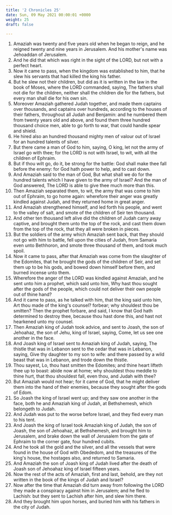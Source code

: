 ```yaml
---
title: '2 Chronicles 25'
date: Sun, 09 May 2021 00:00:01 +0000
weight: 25
draft: false
  
---
```


1. Amaziah was twenty and five years old when he began to reign, and he reigned twenty and nine years in Jerusalem. And his mother's name was Jehoaddan of Jerusalem.
2. And he did that which was right in the sight of the LORD, but not with a perfect heart.
3. Now it came to pass, when the kingdom was established to him, that he slew his servants that had killed the king his father.
4. But he slew not their children, but did as it is written in the law in the book of Moses, where the LORD commanded, saying, The fathers shall not die for the children, neither shall the children die for the fathers, but every man shall die for his own sin.
5. Moreover Amaziah gathered Judah together, and made them captains over thousands, and captains over hundreds, according to the houses of their fathers, throughout all Judah and Benjamin: and he numbered them from twenty years old and above, and found them three hundred thousand choice men, able to go forth to war, that could handle spear and shield.
6. He hired also an hundred thousand mighty men of valour out of Israel for an hundred talents of silver.
7. But there came a man of God to him, saying, O king, let not the army of Israel go with thee; for the LORD is not with Israel, to wit, with all the children of Ephraim.
8. But if thou wilt go, do it, be strong for the battle: God shall make thee fall before the enemy: for God hath power to help, and to cast down.
9. And Amaziah said to the man of God, But what shall we do for the hundred talents which I have given to the army of Israel? And the man of God answered, The LORD is able to give thee much more than this.
10. Then Amaziah separated them, to wit, the army that was come to him out of Ephraim, to go home again: wherefore their anger was greatly kindled against Judah, and they returned home in great anger.
11. And Amaziah strengthened himself, and led forth his people, and went to the valley of salt, and smote of the children of Seir ten thousand.
12. And other ten thousand left alive did the children of Judah carry away captive, and brought them unto the top of the rock, and cast them down from the top of the rock, that they all were broken in pieces.
13. But the soldiers of the army which Amaziah sent back, that they should not go with him to battle, fell upon the cities of Judah, from Samaria even unto Bethhoron, and smote three thousand of them, and took much spoil.
14. Now it came to pass, after that Amaziah was come from the slaughter of the Edomites, that he brought the gods of the children of Seir, and set them up to be his gods, and bowed down himself before them, and burned incense unto them.
15. Wherefore the anger of the LORD was kindled against Amaziah, and he sent unto him a prophet, which said unto him, Why hast thou sought after the gods of the people, which could not deliver their own people out of thine hand?
16. And it came to pass, as he talked with him, that the king said unto him, Art thou made of the king's counsel? forbear; why shouldest thou be smitten? Then the prophet forbare, and said, I know that God hath determined to destroy thee, because thou hast done this, and hast not hearkened unto my counsel.
17. Then Amaziah king of Judah took advice, and sent to Joash, the son of Jehoahaz, the son of Jehu, king of Israel, saying, Come, let us see one another in the face.
18. And Joash king of Israel sent to Amaziah king of Judah, saying, The thistle that was in Lebanon sent to the cedar that was in Lebanon, saying, Give thy daughter to my son to wife: and there passed by a wild beast that was in Lebanon, and trode down the thistle.
19. Thou sayest, Lo, thou hast smitten the Edomites; and thine heart lifteth thee up to boast: abide now at home; why shouldest thou meddle to thine hurt, that thou shouldest fall, even thou, and Judah with thee?
20. But Amaziah would not hear; for it came of God, that he might deliver them into the hand of their enemies, because they sought after the gods of Edom.
21. So Joash the king of Israel went up; and they saw one another in the face, both he and Amaziah king of Judah, at Bethshemesh, which belongeth to Judah.
22. And Judah was put to the worse before Israel, and they fled every man to his tent.
23. And Joash the king of Israel took Amaziah king of Judah, the son of Joash, the son of Jehoahaz, at Bethshemesh, and brought him to Jerusalem, and brake down the wall of Jerusalem from the gate of Ephraim to the corner gate, four hundred cubits.
24. And he took all the gold and the silver, and all the vessels that were found in the house of God with Obededom, and the treasures of the king's house, the hostages also, and returned to Samaria.
25. And Amaziah the son of Joash king of Judah lived after the death of Joash son of Jehoahaz king of Israel fifteen years.
26. Now the rest of the acts of Amaziah, first and last, behold, are they not written in the book of the kings of Judah and Israel?
27. Now after the time that Amaziah did turn away from following the LORD they made a conspiracy against him in Jerusalem; and he fled to Lachish: but they sent to Lachish after him, and slew him there.
28. And they brought him upon horses, and buried him with his fathers in the city of Judah.
